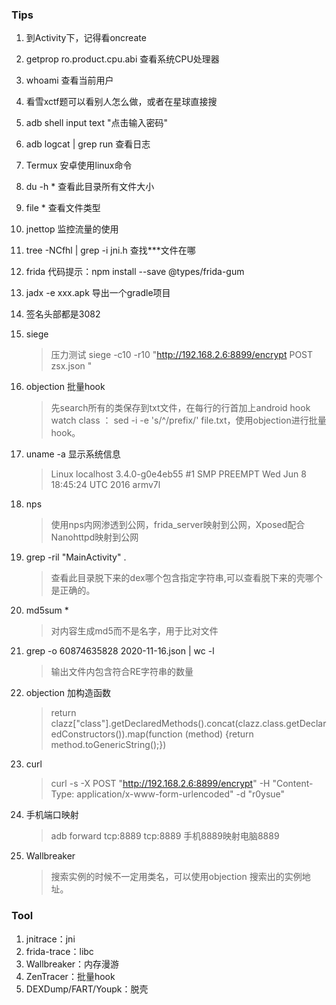 ### Tips

1. 到Activity下，记得看oncreate

2. getprop ro.product.cpu.abi 查看系统CPU处理器

3. whoami 查看当前用户

4. 看雪xctf题可以看别人怎么做，或者在星球直接搜

5. adb shell input text  "点击输入密码"

6. adb logcat | grep run  查看日志

7. Termux  安卓使用linux命令

8. du -h *  查看此目录所有文件大小

9. file * 查看文件类型

10. jnettop 监控流量的使用

11. tree -NCfhl | grep -i jni.h 查找***文件在哪

12. frida 代码提示：npm install --save @types/frida-gum

13. jadx -e xxx.apk  导出一个gradle项目

14. 签名头部都是3082

15. siege
    > 压力测试  siege -c10 -r10 "http://192.168.2.6:8899/encrypt POST zsx.json " 

16. objection 批量hook
    > 先search所有的类保存到txt文件，在每行的行首加上android hook watch class ： sed -i -e 's/^/prefix/' file.txt，使用objection进行批量hook。

17. uname -a 显示系统信息
    >  Linux localhost 3.4.0-g0e4eb55 #1 SMP PREEMPT Wed Jun 8 18:45:24 UTC 2016 armv7l

18. nps  
    > 使用nps内网渗透到公网，frida_server映射到公网，Xposed配合Nanohttpd映射到公网  

19. grep -ril "MainActivity" .  
    > 查看此目录脱下来的dex哪个包含指定字符串,可以查看脱下来的壳哪个是正确的。

20. md5sum *
    > 对内容生成md5而不是名字，用于比对文件

21. grep -o 60874635828   2020-11-16.json | wc -l
    > 输出文件内包含符合RE字符串的数量

22. objection 加构造函数
    >  return clazz["class"].getDeclaredMethods().concat(clazz.class.getDeclaredConstructors()).map(function (method) {return method.toGenericString();})

23. curl 
    >  curl -s -X POST "http://192.168.2.6:8899/encrypt"  -H "Content-Type: application/x-www-form-urlencoded" -d "r0ysue"

24. 手机端口映射
    > adb forward tcp:8889 tcp:8889 手机8889映射电脑8889

25. Wallbreaker
    > 搜索实例的时候不一定用类名，可以使用objection 搜索出的实例地址。


### Tool

1. jnitrace：jni  
2. frida-trace：libc
3. Wallbreaker：内存漫游
4. ZenTracer：批量hook  
5. DEXDump/FART/Youpk：脱壳
